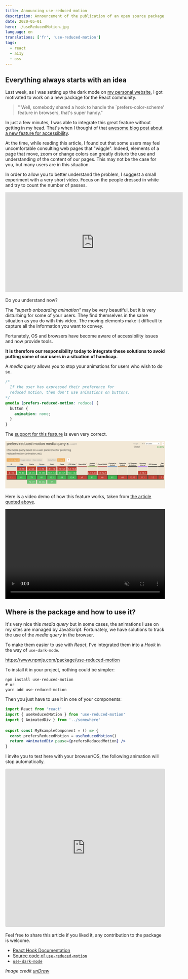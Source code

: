 ```yaml
---
title: Announcing use-reduced-motion
description: Announcement of the publication of an open source package for the management of motion reduction for web accessibility. Inspired by my readings and wanting to learn more about React's Hook.
date: 2020-05-01
hero: ./useReducedMotion.jpg
language: en
translations: ['fr', 'use-reduced-motion']
tags:
  - react
  - a11y
  - oss
---
```


## Everything always starts with an idea

Last week, as I was setting up the dark mode on [my personal website](https://slashgear.github.io/), I got motivated to work on a new package for the React community.

> " Well, somebody shared a hook to handle the `prefers-color-scheme' feature in browsers, that's super handy."

In just a few minutes, I was able to integrate this great feature without getting in my head.
That's when I thought of that [awesome blog post about a new feature for accessibility](https://web.dev/prefers-reduced-motion/).

At the time, while reading this article, I found out that some users may feel uncomfortable consulting web pages that "wiggle".
Indeed, elements of a page that move, zoom or change colors can greatly disturb the use and understanding of the content of our pages.
This may not be the case for you, but many users are in this situation.

In order to allow you to better understand the problem, I suggest a small experiment with a very short video.
Focus on the people dressed in white and try to count the number of passes.

<iframe width="560" height="315" src="https://www.youtube-nocookie.com/embed/Ahg6qcgoay4" frameborder="0" allow="accelerometer; autoplay; encrypted-media; gyroscope; picture-in-picture" allowfullscreen></iframe>

Do you understand now?

The _"superb onboarding animation"_ may be very beautiful, but it is very disturbing for some of your users.
They find themselves in the same situation as you do with this video.
The moving elements make it difficult to capture all the information you want to convey.

Fortunately, OS and browsers have become aware of accessibility issues and now provide tools.

**It is therefore our responsibility today to integrate these solutions to avoid putting some of our users in a situation of handicap.**

A _media query_ allows you to stop your animations for users who wish to do so.

```css
/*
  If the user has expressed their preference for
  reduced motion, then don't use animations on buttons.
*/
@media (prefers-reduced-motion: reduce) {
  button {
    animation: none;
  }
}
```

The [support for this feature](https://caniuse.com/#feat=prefers-reduced-motion) is even very correct.

![Support for the prefers-reduced-motion feature in May 2020](./prefersReduceMotion-support-05-2020.png)

Here is a video demo of how this feature works, taken from [the article quoted above](https://web.dev/prefers-reduced-motion/).

<div style="position:relative;height:0;padding-bottom:56.25%">
<video muted="" playsinline="" controls="" style=" position: absolute; top: 0; left: 0; width: 100%; height: 100%; ">
    <source src="https://storage.googleapis.com/web-dev-assets/prefers-reduced-motion/prefers-reduced-motion.mp4" type="video/mp4">
</video>
</div>

## Where is the package and how to use it?

It's very nice this _media query_ but in some cases, the animations I use on my sites are managed by JavaScript.
Fortunately, we have solutions to track the use of the _media query_ in the browser.

To make them easier to use with _React_, I've integrated them into a _Hook_ in the way of `use-dark-mode`.

https://www.npmjs.com/package/use-reduced-motion

To install it in your project, nothing could be simpler:

```shell
npm install use-reduced-motion
# or
yarn add use-reduced-motion
```

Then you just have to use it in one of your components:

```jsx
import React from 'react'
import { useReducedMotion } from 'use-reduced-motion'
import { AnimatedDiv } from '../somewhere'

export const MyExampleComponent = () => {
  const prefersReducedMotion = useReducedMotion()
  return <AnimatedDiv pause={prefersReducedMotion} />
}
```

I invite you to test here with your browser/OS, the following animation will stop automatically.

<iframe
 src="https://codesandbox.io/embed/use-reduced-motion-pi966?fontsize=14&hidenavigation=1&theme=dark&view=preview"
 style="width:100%; height:500px; border:0; border-radius: 4px; overflow:hidden;"
 title="use-reduced-motion"
 allow="accelerometer; ambient-light-sensor; camera; encrypted-media; geolocation; gyroscope; hid; microphone; midi; payment; usb; vr"
 sandbox="allow-forms allow-modals allow-popups allow-presentation allow-same-origin allow-scripts"></iframe>

Feel free to share this article if you liked it, any contribution to the package is welcome.

- [React Hook Documentation](https://en.reactjs.org/docs/hooks-intro.html)
- [Source code of `use-reduced-motion`](https://github.com/Slashgear/use-reduced-motion)
- [`use-dark-mode`](https://github.com/donavon/use-dark-mode)

_Image credit [unDraw](https://undraw.co/)_

